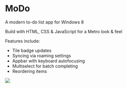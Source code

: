 # MoDo

A modern to-do list app for Windows 8

Build with HTML, CSS & JavaScript for a Metro look & feel

Features include:

* Tile badge updates
* Syncing via roaming settings
* Appbar with keyboard autofocusing
* Multiselect for batch completing
* Reordering items

![](http://i.imgur.com/ICUw0.png)